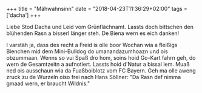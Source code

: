 +++
title = "Mähwahnsinn"
date = "2018-04-23T11:36:29+02:00"
tags = ['dacha']
+++

Liebe Stod Dacha und Leid vom Grünflächnamt. Lassts doch bittschen den blühenden Rasn a bisserl länger steh. De Biena wern es eich danken!

<!--more-->

I varstäh ja, dass des recht a Freid is olle boor Wochan wia a fleißigs Bienchen mid dem Mini-Bulldog do umanandazumhoazn und ois obzummaan. Wenns so vui Spaß dro hom, soins hoid Go-Kart fahrn geh, do wern de Gesamtzeitn a aufnotiert. Lassts hoid d'Natur a bissal lem. Muaß ned ois ausschaun wia da Fuaßboiblotz vom FC Bayern. Geh ma olle aweng zruck zu de Wurzeln oiso frei nach Hans Söllner: "Da Rasn def nimma gmaad wern, er braucht Wildnis."
